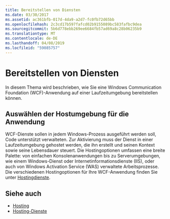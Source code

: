 ```yaml
---
title: Bereitstellen von Diensten
ms.date: 03/30/2017
ms.assetid: ac361bfb-017d-4da9-a2d7-fc0fb72d65bb
ms.openlocfilehash: 2c3cd17b597fafcd02b9155089bc583fafbc9dea
ms.sourcegitcommit: 5b6d778ebb269ee6684fb57ad69a8c28b06235b9
ms.translationtype: MT
ms.contentlocale: de-DE
ms.lasthandoff: 04/08/2019
ms.locfileid: "59085757"
---
```

# <a name="deploying-services"></a>Bereitstellen von Diensten
In diesem Thema wird beschrieben, wie Sie eine Windows Communication Foundation (WCF)-Anwendung auf einer Laufzeitumgebung bereitstellen können.  
  
## <a name="choosing-the-hosting-environment-for-your-application"></a>Auswählen der Hostumgebung für die Anwendung  
 WCF-Dienste sollen in jedem Windows-Prozess ausgeführt werden soll, Code unterstützt verwalteten. Zur Aktivierung muss der Dienst in einer Laufzeitumgebung gehostet werden, die ihn erstellt und seinen Kontext sowie seine Lebensdauer steuert. Die Hostingoptionen umfassen eine breite Palette: von einfachen Konsolenanwendungen bis zu Serverumgebungen, wie einem Windows-Dienst oder Internetinformationsdienste (IIS), oder auch von Windows Activation Service (WAS) verwaltete Arbeitsprozesse. Die verschiedenen Hostingoptionen für Ihre WCF-Anwendung finden Sie unter [Hostingdienste](../../../../docs/framework/wcf/hosting-services.md).  
  
## <a name="see-also"></a>Siehe auch

- [Hosting](../../../../docs/framework/wcf/feature-details/hosting.md)
- [Hosting-Dienste](../../../../docs/framework/wcf/hosting-services.md)
